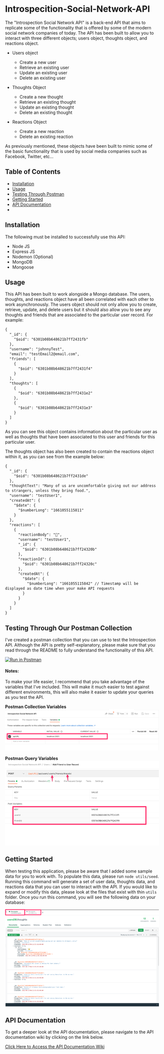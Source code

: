 # Introspecition-Social-Network-API

The "Introspection Social Network API" is a back-end API that aims to replicate some of the functionality that is offered by some of the modern social network companies of today. The API has been built to allow you to interact with three different objects; users object, thoughts object, and reactions object. 

* Users object
    * Create a new user
    * Retrieve an existing user
    * Update an existing user
    * Delete an existing user

* Thoughts Object
    * Create a new thought
    * Retrieve an existing thought
    * Update an existing thought
    * Delete an existing thought

* Reactions Object
    * Create a new reaction
    * Delete an existing reaction

As previously mentioned, these objects have been built to mimic some of the basic functionality that is used by social media companies such as Facebook, Twitter, etc... 

## Table of Contents

* [Installation](#installation)
* [Usage](#usage)
* [Testing Through Postman](#testing-through-our-postman-collection)
* [Getting Started](#getting-started)
* [API Documentation](#api-documentation)
* 


## Installation

The following must be installed to successfully use this API: 
* Node JS
* Express JS
* Nodemon (Optional)
* MongoDB
* Mongoose

## Usage

This API has been built to work alongside a Mongo database. The users, thoughts, and reactions object have all been correlated with each other to work asynchronously. The users object should not only allow you to create, retrieve, update, and delete users but it should also allow you to see any thoughts and friends that are associated to the particular user record. For example: 

```
{
  "_id": {
    "$oid": "6301b08b648621b7ff2431fb"
  },
  "username": "johnnyTest",
  "email": "testEmail2@email.com",
  "friends": [
    {
      "$oid": "6301b08b648621b7ff2431f4"
    }
  ],
  "thoughts": [
    {
      "$oid": "6301b08b648621b7ff2431e2"
    },
    {
      "$oid": "6301b08b648621b7ff2431e3"
    }
  ]
}

```

As you can see this object contains information about the particular user as well as thoughts that have been associated to this user and friends for this particular user. 

The thoughts object has also been created to contain the reactions object within it, as you can see from the example below: 

```
{
  "_id": {
    "$oid": "6301b08b648621b7ff2431de"
  },
  "thoughtText": "Many of us are uncomfortable giving out our address to strangers, unless they bring food.",
  "username": "testUser1",
  "createdAt": {
    "$date": {
      "$numberLong": "1661055115811"
    }
  },
  "reactions": [
    {
      "reactionBody": "🤣",
      "username": "testUser1",
      "_id": {
        "$oid": "6301b08b648621b7ff24320b"
      },
      "reactionId": {
        "$oid": "6301b08b648621b7ff24320c"
      },
      "createdAt": {
        "$date": {
          "$numberLong": "1661055115842" // Timestamp will be displayed as date time when your make API requests 
        }
      }
    }
  ]
}
```

## Testing Through Our Postman Collection

I've created a postman collection that you can use to test the Introspection API. Although the API is pretty self-explanatory, please make sure that you read through the README to fully understand the functionality of this API.

[![Run in Postman](https://run.pstmn.io/button.svg)](https://app.getpostman.com/run-collection/109c14a80e21ef674f84?action=collection%2Fimport)

#### Notes: 

To make your life easier, I recommend that you take advantage of the variables that I've included. This will make it much easier to test against different environments, this will also make it easier to update your queries as you test the API. 

**Postman Collection Variables**
![Alt text](./images/postmanVariables.png "Postman Collection Variables") </br>

**Postman Query Variables**
![Alt text](./images/URLQueries.png "Postman Query Variables") </br>

## Getting Started

When testing this application, please be aware that I added some sample data for you to work with. To populate this data, please run ```node utils/seed```. Running this command will generate a set of user data, thoughts data, and reactions data that you can user to interact with the API. If you would like to expand or modify this data, please look at the files that exist with thin ```utils``` folder. Once you run this command, you will see the following data on your database: 

![Alt text](./images/seedData.png "API Seed Data") </br>

## API Documentation

To get a deeper look at the API documentation, please navigate to the API documentation wiki by clicking on the link below. 

[Click Here to Access the API Documentation Wiki](https://github.com/dcast0607/Introspecition-Social-Network-API/wiki/Introspection-API-Documentation)